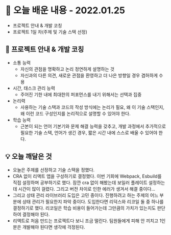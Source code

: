 # 📖 오늘 배운 내용 - 2022.01.25

- 프로젝트 안내 & 개발 코칭
- 프로젝트 1일 차(주제 및 기술 스택 선정)

## 📝 프로젝트 안내 & 개발 코칭

- 소통 능력
  - 자신의 관점을 명확하고 논리 정연하게 설명하는 것
  - 자신과의 다른 의견, 새로운 관점을 환영하고 더 나은 방향일 경우 겸허하게 수용
- 시간, 태스크 관리 능력
  - 주어진 기한 내에 최대한의 퍼포먼스를 내기 위해서는 선택과 집중
- 논리력
  - 사용하는 기술 스택과 코드의 작성 방식에는 논리가 필요, 왜 이 기술 스택인지, 왜 이런 코드 구성인지를 논리적으로 설명할 수 있어야 한다.
- 학습 능력
  - 근본이 되는 언어 기본기와 문제 해결 능력을 갖추고, 개발 과정에서 추가적으로 필요한 기술 스택, 언어가 생긴 경우, 짧은 시간 내에 스스로 배울 수 있어야 한다.

## 💡 오늘 깨달은 것

- 오늘은 주제를 선정하고 기술 스택을 정했다.
- CRA 없이 리액트 앱을 구성하기로 결정했다. 이번 기회에 Webpack, Esbuild를 직접 설정하며 공부하기로 했다. 잠깐 cra 없이 해봤는데 보일러 플레이트 설정하는데 시간이 많이 걸렸다. 그리고 버전 차이로 인한 에러가 생겨서 해결 중이다...
- 그리고 상태 관리 라이브러리 도입은 고민 중이다. 진행하려고 하는 주제의 어느 부분에 상태 관리가 필요한지 파악 중이다. 도입한다면 리덕스와 리코일 둘 중 하나를 결정하기로 했다. 리코일은 학습 비용이 들어가는데 그만큼의 가치가 있는지도 판단하여 결정해야 된다.
- 리액트로 처음 만드는 프로젝트다 보니 조금 떨린다. 팀원들에게 피해 안 끼치고 1인분은 개발해야 된다면 생각에 걱정된다.
